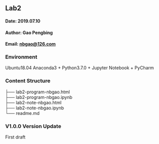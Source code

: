 ## Lab2
#### Date: 2019.07.10
#### Author: Gao Pengbing
#### Email: nbgao@126.com

### Environment
Ubuntu18.04
Anaconda3 + Python3.7.0 + Jupyter Notebook + PyCharm

### Content Structure               
├── lab2-program-nbgao.html            
├── lab2-program-nbgao.ipynb         
├── lab2-note-nbgao.html        
├── lab2-note-nbgao.ipynb            
└── readme.md

### V1.0.0 Version Update
First draft
